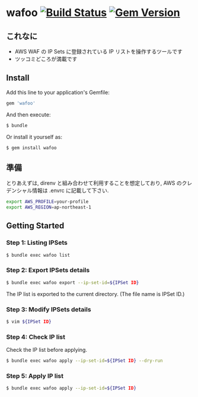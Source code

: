 # wafoo [![Build Status](https://travis-ci.org/inokappa/wafoo.svg?branch=master)](https://travis-ci.org/inokappa/wafoo) [![Gem Version](https://badge.fury.io/rb/wafoo.svg)](https://badge.fury.io/rb/wafoo)

## これなに

* AWS WAF の IP Sets に登録されている IP リストを操作するツールです
* ツッコミどころが満載です

## Install

Add this line to your application's Gemfile:

```ruby
gem 'wafoo'
```

And then execute:

```sh
$ bundle
```

Or install it yourself as:

```sh
$ gem install wafoo
```

## 準備

とりあえずは, direnv と組み合わせて利用することを想定しており, AWS のクレデンシャル情報は .envrc に記載して下さい.

```sh
export AWS_PROFILE=your-profile
export AWS_REGION=ap-northeast-1
```

## Getting Started

### Step 1: Listing IPSets

```sh
$ bundle exec wafoo list
```

### Step 2: Export IPSets details

```sh
$ bundle exec wafoo export --ip-set-id=${IPSet ID}
```

The IP list is exported to the current directory. (The file name is IPSet ID.)

### Step 3: Modify IPSets details

```sh
$ vim ${IPSet ID}
```

### Step 4: Check IP list

Check the IP list before applying.

```sh
$ bundle exec wafoo apply --ip-set-id=${IPSet ID} --dry-run
```

### Step 5: Apply IP list

```sh
$ bundle exec wafoo apply --ip-set-id=${IPSet ID}
```
